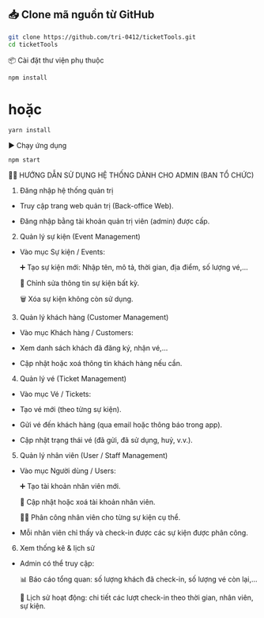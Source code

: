 ## 📥 Clone mã nguồn từ GitHub

```bash
git clone https://github.com/tri-0412/ticketTools.git
cd ticketTools
   ```
📦 Cài đặt thư viện phụ thuộc
   ```bash
  npm install
   ```
# hoặc
   ```bash
  yarn install
   ```
▶️ Chạy ứng dụng
   ```bash
  npm start
   ```

🧑‍💼 HƯỚNG DẪN SỬ DỤNG HỆ THỐNG DÀNH CHO ADMIN (BAN TỔ CHỨC)
1. Đăng nhập hệ thống quản trị
- Truy cập trang web quản trị (Back-office Web).

- Đăng nhập bằng tài khoản quản trị viên (admin) được cấp.

2. Quản lý sự kiện (Event Management)
- Vào mục Sự kiện / Events:

   ➕ Tạo sự kiện mới: Nhập tên, mô tả, thời gian, địa điểm, số lượng vé,...

   📝 Chỉnh sửa thông tin sự kiện bất kỳ.

   🗑️ Xóa sự kiện không còn sử dụng.

3. Quản lý khách hàng (Customer Management)
- Vào mục Khách hàng / Customers:

- Xem danh sách khách đã đăng ký, nhận vé,...

- Cập nhật hoặc xoá thông tin khách hàng nếu cần.

4. Quản lý vé (Ticket Management)
- Vào mục Vé / Tickets:

- Tạo vé mới (theo từng sự kiện).

- Gửi vé đến khách hàng (qua email hoặc thông báo trong app).

- Cập nhật trạng thái vé (đã gửi, đã sử dụng, huỷ, v.v.).

5. Quản lý nhân viên (User / Staff Management)
- Vào mục Người dùng / Users:

   ➕ Tạo tài khoản nhân viên mới.

   📝 Cập nhật hoặc xoá tài khoản nhân viên.

   👨‍💼 Phân công nhân viên cho từng sự kiện cụ thể.

- Mỗi nhân viên chỉ thấy và check-in được các sự kiện được phân công.

6. Xem thống kê & lịch sử
- Admin có thể truy cập:

   📊 Báo cáo tổng quan: số lượng khách đã check-in, số lượng vé còn lại,...

   📜 Lịch sử hoạt động: chi tiết các lượt check-in theo thời gian, nhân viên, sự kiện.

